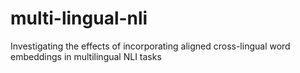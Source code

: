 # multi-lingual-nli
Investigating the effects of incorporating aligned cross-lingual word embeddings in multilingual NLI tasks 
